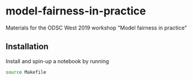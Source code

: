 # model-fairness-in-practice
Materials for the ODSC West 2019 workshop "Model fairness in practice"

## Installation
Install and spin-up a notebook by running

```bash
source Makefile
```
